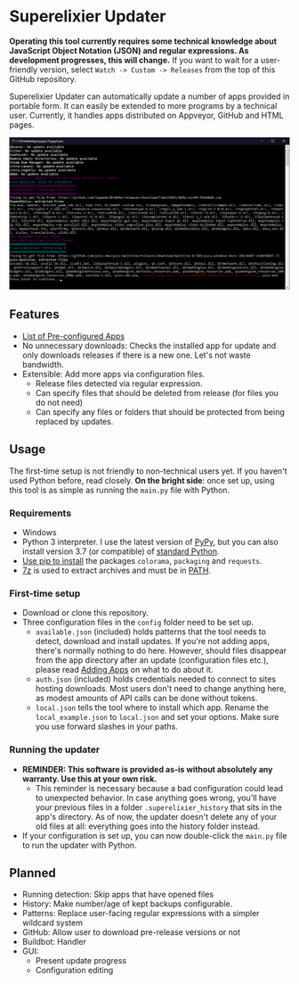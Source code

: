 # Superelixier Updater

**Operating this tool currently requires some technical knowledge about JavaScript Object Notation (JSON) and regular
expressions. As development progresses, this will change.**
If you want to wait for a user-friendly version, select ``Watch -> Custom -> Releases`` from the top of this GitHub
repository.

Superelixier Updater can automatically update a number of apps provided in portable form. It can easily be extended to
more programs by a technical user. Currently, it handles apps distributed on Appveyor, GitHub and HTML pages.

![Example console output of this program](/docs/example.png)

## Features
- [List of Pre-configured Apps](Available%20Apps.md)
- No unnecessary downloads: Checks the installed app for update and only downloads releases if there is a new one. Let's
  not waste bandwidth.
- Extensible: Add more apps via configuration files.
    - Release files detected via regular expression.
    - Can specify files that should be deleted from release (for files you do not need)
    - Can specify any files or folders that should be protected from being replaced by updates.

## Usage

The first-time setup is not friendly to non-technical users yet. If you haven't used Python before, read closely. **On
the bright side**: once set up, using this tool is as simple as running the ``main.py`` file with Python.

### Requirements

- Windows
- Python 3 interpreter. I use the latest version of [PyPy](https://www.pypy.org/), but you can also install version
  3.7 (or compatible) of [standard Python](https://www.python.org/).
- [Use pip to install](https://packaging.python.org/tutorials/installing-packages/#use-pip-for-installing) the
  packages ``colorama``, ``packaging`` and ``requests``.
- [7z](https://7-zip.org/7z.html) is used to extract archives and must be
  in [PATH](https://en.wikipedia.org/wiki/PATH_(variable)).

### First-time setup

- Download or clone this repository.
- Three configuration files in the ``config`` folder need to be set up.
    - ``available.json`` (included) holds patterns that the tool needs to detect, download and install updates. If
      you're not adding apps, there's normally nothing to do here. However, should files disappear from the app
      directory after an update (configuration files etc.), please read [Adding Apps](Adding%20Apps.md#Appdata) on what
      to do about it.
    - ``auth.json`` (included) holds credentials needed to connect to sites hosting downloads. Most users don't need to
      change anything here, as modest amounts of API calls can be done without tokens.
    - ``local.json`` tells the tool where to install which app. Rename the ``local_example.json`` to ``local.json`` and
      set your options. Make sure you use forward slashes in your paths.

### Running the updater

- **REMINDER: This software is provided as-is without absolutely any warranty. Use this at your own risk.**
    - This reminder is necessary because a bad configuration could lead to unexpected behavior. In case anything goes
      wrong, you'll have your previous files in a folder ``.superelixier_history`` that sits in the app's directory. As
      of now, the updater doesn't delete any of your old files at all: everything goes into the history folder instead.
- If your configuration is set up, you can now double-click the ``main.py`` file to run the updater with Python.

## Planned

- Running detection: Skip apps that have opened files
- History: Make number/age of kept backups configurable.
- Patterns: Replace user-facing regular expressions with a simpler wildcard system
- GitHub: Allow user to download pre-release versions or not
- Buildbot: Handler
- GUI:
    - Present update progress
    - Configuration editing

